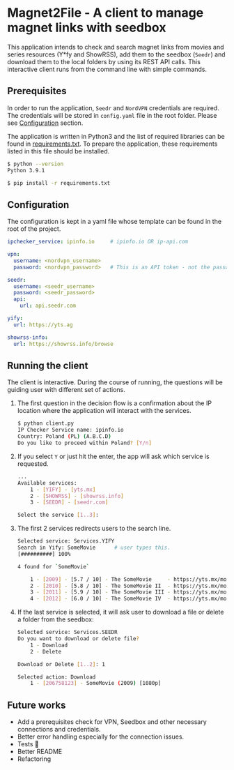 # Magnet2File - A client to manage magnet links with seedbox

This application intends to check and search magnet links from movies and series resources (Y\*fy and ShowRSS), add them to the seedbox (`Seedr`) and download them to the local folders by using its REST API calls. This interactive client runs from the command line with simple commands.

## Prerequisites

In order to run the application, `Seedr` and `NordVPN` credentials are required. The credentials will be stored in `config.yaml` file in the root folder. Please see [Configuration](#configuration) section.

The application is written in Python3 and the list of required libraries can be found in [requirements.txt](requirements.txt). To prepare the application, these requirements listed in this file should be installed.

```sh
$ python --version
Python 3.9.1

$ pip install -r requirements.txt
```

## Configuration

The configuration is kept in a yaml file whose template can be found in the root of the project.

```yaml
ipchecker_service: ipinfo.io     # ipinfo.io OR ip-api.com

vpn:
  username: <nordvpn_username>
  password: <nordvpn_password>   # This is an API token - not the password itself.

seedr:
  username: <seedr_username>
  password: <seedr_password>
  api:
    url: api.seedr.com

yify:
  url: https://yts.ag

showrss-info:
  url: https://showrss.info/browse
```

## Running the client

The client is interactive. During the course of running, the questions will be guiding user with different set of actions.

1) The first question in the decision flow is a confirmation about the IP location where the application will interact with the services.

    ```sh
    $ python client.py
    IP Checker Service name: ipinfo.io
    Country: Poland (PL) (A.B.C.D)
    Do you like to proceed within Poland? [Y/n]
    ```

2) If you select `Y` or just hit the enter, the app will ask which service is requested.

    ```sh
    ...
    Available services:
        1 - [YIFY] - [yts.mx]
        2 - [SHOWRSS] - [showrss.info]
        3 - [SEEDR] - [seedr.com]

    Select the service [1..3]:
    ```

3) The first 2 services redirects users to the search line.

    ```sh
    Selected service: Services.YIFY
    Search in Yify: SomeMovie      # user types this.
    [##########] 100%

    4 found for `SomeMovie`

        1 - [2009] - [5.7 / 10] - The SomeMovie     - https://yts.mx/movies/SomeMovie-2009
        2 - [2010] - [5.8 / 10] - The SomeMovie II  - https://yts.mx/movies/SomeMovie-II-2010
        3 - [2011] - [5.9 / 10] - The SomeMovie III - https://yts.mx/movies/SomeMovie-III-2011
        4 - [2012] - [6.0 / 10] - The SomeMovie IV  - https://yts.mx/movies/SomeMovie-IV-2012
    ```

4) If the last service is selected, it will ask user to download a file or delete a folder from the seedbox:

    ```sh
    Selected service: Services.SEEDR
    Do you want to download or delete file?
        1 - Download
        2 - Delete

    Download or Delete [1..2]: 1

    Selected action: Download
        1 - [206758123] - SomeMovie (2009) [1080p]
    ```

## Future works

- Add a prerequisites check for VPN, Seedbox and other necessary connections and credentials.
- Better error handling especially for the connection issues.
- Tests 🐍
- Better README
- Refactoring
